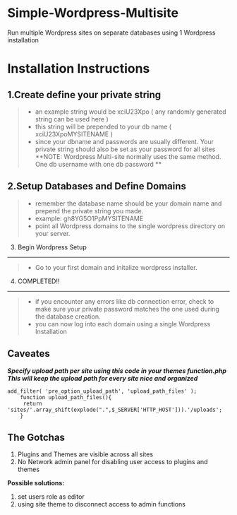 Simple-Wordpress-Multisite
==========================

Run multiple Wordpress sites on separate databases using 1 Wordpress installation

Installation Instructions
=====================

1.Create define your private string
----------
> - an example string would be xciU23Xpo  ( any randomly generated string can be used here )
> - this string will be prepended to your db name ( xciU23XpoMYSITENAME )
> - since your dbname and passwords are usually different. Your private string should also be set as your password for all sites
> **NOTE: Wordpress Multi-site normally uses the same method. One db username with one db password **

2.Setup Databases and Define Domains
---------

> - remember the database name should be your domain name and prepend the private string you made.
> - example: gh8YG5O1PpMYSITENAME
> - point all Wordpress domains to the single wordpress directory on your server.

3. Begin Wordpress Setup
---------

> - Go to your first domain and initalize wordpress installer.


4. COMPLETED!!
---------
>- if you encounter any errors like db connection error, check to make sure your private password matches the one used during the database creation.
>- you can now log into each domain using a single Wordpress Installation

Caveates
--------
***Specify upload path per site using this code in your themes function.php***
***This will keep the upload path for every site nice and organized***

    add_filter( 'pre_option_upload_path', 'upload_path_files' );
        function upload_path_files(){
         return 'sites/'.array_shift(explode(".",$_SERVER['HTTP_HOST'])).'/uploads';  
        }

The Gotchas
--------------

 1. Plugins and Themes are visible across all sites
 2. No Network admin panel for disabling user access to plugins and themes

**Possible solutions:**

 1. set users role as editor
 2. using site theme to disconnect access to admin functions
